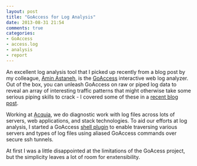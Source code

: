 ```yaml
---
layout: post
title: "GoAccess for Log Analysis"
date: 2013-08-31 21:54
comments: true
categories: 
- GoAccess
- access.log
- analysis
- report
---
```

An excellent log analysis tool that I picked up recently from a blog post by my colleague, [Amin Astaneh](http://www.aminastaneh.net/), is the [GoAccess](http://goaccess.prosoftcorp.com/) interactive web log analyzer. Out of the box, you can unleash GoAccess on raw or piped log data to reveal an array of interesting traffic patterns that might otherwise take some serious piping skills to crack - I covered some of these in a [recent blog post](/blog/2013/08/24/fun-with-accesslog/).

Working at [Acquia](http://www.acquia.com/), we do diagnostic work with log files across lots of servers, web applications, and stack technologies. To aid our efforts at log analysis, I started a GoAccess [shell plugin](https://github.com/nhoag/goaccess-plugin) to enable traversing various servers and types of log files using aliased GoAccess commands over secure ssh tunnels.

At first I was a little disappointed at the limitations of the GoAcess project, but the simplicity leaves a lot of room for enxtensibility.

